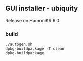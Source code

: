 ## GUI installer - ubiquity

Release on HamoniKR 6.0 

### build

```
./autogen.sh
dpkg-buildpackage -T clean
dpkg-buildpackage
```